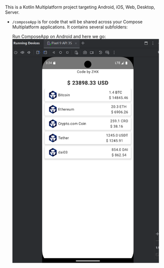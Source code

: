 This is a Kotlin Multiplatform project targeting Android, iOS, Web, Desktop, Server.

* `/composeApp` is for code that will be shared across your Compose Multiplatform applications.
  It contains several subfolders:



  Run ComposeApp on Android and here we go:
![img.png](img.png)
